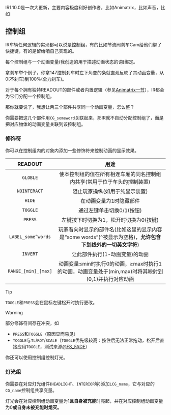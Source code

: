 IR1.10.0是一次大更新，主要内容极度利好创作者，比如Animatrix，比如声音，比如
## 控制组

IR车辆任何逻辑的实现都可以说是控制组，有的比如节流阀刹车Cam给他们绑了快捷键，有的是留给咱自己实现的。

每个控制组与一个动画变量(我创造的用于描述动画状态的词)绑定。

拿刹车举个例子，你拿147控制刹车时左下角变的条就直观反映了其动画变量，从0(不刹车)到100%(全力刹车)。

对于每个拥有独特READOUT的部件或者内置逻辑（参见[Animatrix一节](Animatrix.md)），IR都会为它们分配一个控制组。

那你就要说了，我想让两三个部件共享同一个动画变量，怎么整？

你需要把这几个部件用`CG_someword`关联起来，那IR就不自动分配控制组了，而是把对应物体的动画变量关联到该控制组。
### 修饰符
你可以在控制组内的对象内添加一些修饰符来控制动画的显示效果。

|       READOUT       |                                 用途                                 |
|:-------------------:|:------------------------------------------------------------------:|
|      `GLOBLE`       |               使本控制组的值在所有相连车厢的同名控制组内共享(常用于位于车头的控制装置)                |
|    `NOINTERACT`     |                          阻止玩家操纵(如用于纯显示装置)                          |
|       `HIDE`        |                            在动画变量为1时隐藏部件                            |
|      `TOGGLE`       |                          通过左键单击切换0/1(按钮)                           |
|       `PRESS`       |                       左键按下时切换为1，松开时切换为0(按键)                        |
| `LABEL_some^words`  | 玩家看向时显示的部件名(比如这里的显示内容是“some words”(`^`被显示为空格)，**允许包含下划线外的一切英文字符**) |
|      `INVERT`       |                         让此部件执行(1-动画变量)的动画                          |
| `RANGE_[min]_[max]` |   动画变量≤min时执行0的动画，≥max时执行1的动画，动画变量处于(min,max)时将其映射到(0,1)并执行对应动画    |

>[!TIP]
> `TOGGLE`和`PRESS`会在鼠标左键松开时执行更改。

>[!WARNING]
> 部分修饰符间存在冲突，如
> * `PRESS`和`TOGGLE`（原因显而易见）
> * `TOGGLE`与`TL`/`ROT`/`SCALE`（`TOGGLE`优先级较高：按住后无法正常拖动，松开后直接应用`TOGGLE`，测试来源[@FS_FADE](https://space.bilibili.com/26992615)）

你还可以使用控制组控制灯光。

### 灯光组

你需要在对应灯光组件(`HEADLIGHT`、`INTERIOR`等)添加`LCG_name`，它与对应的`CG_name`控制组共享变量。

灯光会在对应控制组动画变量为1**且自身被充能**时亮起，并在对应控制组动画变量为0**或自身未被充能时熄灭。**